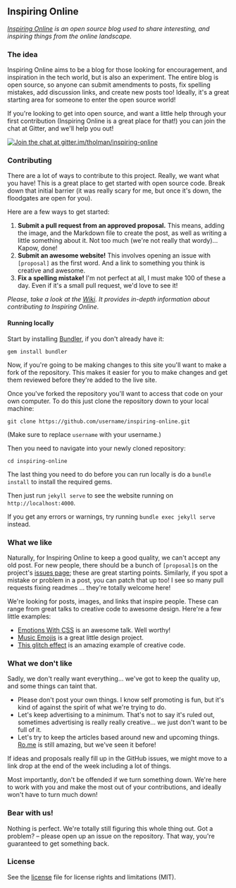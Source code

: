 ## Inspiring Online

_[Inspiring Online](http://inspiring.online) is an open source blog used to share interesting, and inspiring things from the online landscape._

### The idea

Inspiring Online aims to be a blog for those looking for encouragement, and inspiration in the tech world, but is also an experiment. The entire blog is open source, so anyone can submit amendments to posts, fix spelling mistakes, add discussion links, and create new posts too! Ideally, it's a great starting area for someone to enter the open source world!

If you're looking to get into open source, and want a little help through your first contribution (Inspiring Online is a great place for that!) you can join the chat at Gitter, and we'll help you out!

[![Join the chat at gitter.im/tholman/inspiring-online](https://badges.gitter.im/tholman/inspiring-online.svg)](https://gitter.im/tholman/inspiring-online?utm_source=badge&utm_medium=badge&utm_campaign=pr-badge&utm_content=badge)

### Contributing

There are a lot of ways to contribute to this project. Really, we want what you have! This is a great place to get started with open source code. Break down that initial barrier (it was really scary for me, but once it's down, the floodgates are open for you).

Here are a few ways to get started:

1. **Submit a pull request from an approved proposal.** This means, adding the image, and the Markdown file to create the post, as well as writing a little something about it. Not too much (we're not really that wordy)... Kapow, done!
2. **Submit an awesome website!** This involves opening an issue with `[proposal]` as the first word. And a link to something you think is creative and awesome.
3. **Fix a spelling mistake!** I'm not perfect at all, I must make 100 of these a day. Even if it's a small pull request, we'd love to see it!

_Please, take a look at the [Wiki](https://github.com/tholman/inspiring-online/wiki). It provides in-depth information about contributing to Inspiring Online._

#### Running locally

Start by installing [Bundler](http://gembundler.com), if you don't already have it:

```
gem install bundler
```

Now, if you're going to be making changes to this site you'll want to make a fork of the repository. This makes it easier for you to make changes and get them reviewed before they're added to the live site.

Once you've forked the repository you'll want to access that code on your own computer.
To do this just clone the repository down to your local machine:

```
git clone https://github.com/username/inspiring-online.git
```

(Make sure to replace `username` with your username.)

Then you need to navigate into your newly cloned repository:

```
cd inspiring-online
```

The last thing you need to do before you can run locally is do a `bundle install` to install the required gems.

Then just run `jekyll serve` to see the website running on `http://localhost:4000`.

If you get any errors or warnings, try running `bundle exec jekyll serve` instead.

### What we like

Naturally, for Inspiring Online to keep a good quality, we can't accept any old post. For new people, there should be a bunch of `[proposal]`s on the project's [issues page](https://github.com/tholman/inspiring-online/issues); these are great starting points. Similarly, if you spot a mistake or problem in a post, you can patch that up too! I see so many pull requests fixing readmes ... they're totally welcome here!

We're looking for posts, images, and links that inspire people. These can range from great talks to creative code to awesome design. Here're a few little examples:

- [Emotions With CSS](http://inspiring.online/emotions-through-css) is an awesome talk. Well worthy!
- [Music Emojis](http://inspiring.online/music-emojis) is a great little design project.
- [This glitch effect](http://inspiring.online/glitch) is an amazing example of creative code.

### What we don't like

Sadly, we don't really want everything... we've got to keep the quality up, and some things can taint that.

- Please don't post your own things. I know self promoting is fun, but it's kind of against the spirit of what we're trying to do.
- Let's keep advertising to a minimum. That's not to say it's ruled out, sometimes advertising is really really creative... we just don't want to be full of it.
- Let's try to keep the articles based around new and upcoming things. [Ro.me](http://ro.me) is still amazing, but we've seen it before!

If ideas and proposals really fill up in the GitHub issues, we might move to a link drop at the end of the week including a lot of things.

Most importantly, don't be offended if we turn something down. We're here to work with you and make the most out of your contributions, and ideally won't have to turn much down!

### Bear with us!

Nothing is perfect. We're totally still figuring this whole thing out. Got a problem? – please open up an issue on the repository. That way, you're guaranteed to get something back.

### License

See the [license](LICENSE.md) file for license rights and limitations (MIT).
